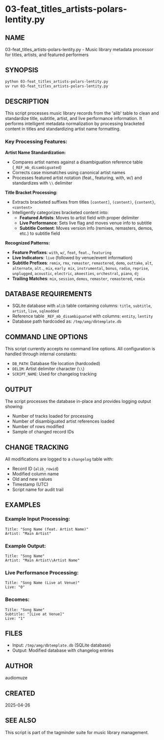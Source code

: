 # 03-feat_titles_artists-polars-lentity.py

## NAME
03-feat_titles_artists-polars-lentity.py - Music library metadata processor for titles, artists, and featured performers

## SYNOPSIS
```bash
python 03-feat_titles_artists-polars-lentity.py
uv run 03-feat_titles_artists-polars-lentity.py
```

## DESCRIPTION
This script processes music library records from the 'alib' table to clean and standardize title, subtitle, artist, and live performance information. It performs intelligent metadata normalization by processing bracketed content in titles and standardizing artist name formatting.

### Key Processing Features:

**Artist Name Standardization:**
- Compares artist names against a disambiguation reference table (`_REF_mb_disambiguated`)
- Corrects case mismatches using canonical artist names
- Processes featured artist notation (feat., featuring, with, w/) and standardizes with `\\` delimiter

**Title Bracket Processing:**
- Extracts bracketed suffixes from titles `[content]`, `(content)`, `{content}`, `<content>`
- Intelligently categorizes bracketed content into:
  - **Featured Artists**: Moves to artist field with proper delimiter
  - **Live Performance**: Sets live flag and moves venue info to subtitle
  - **Subtitle Content**: Moves version info (remixes, remasters, demos, etc.) to subtitle field

**Recognized Patterns:**
- **Feature Prefixes**: `with`, `w/`, `feat`, `feat.`, `featuring`
- **Live Indicators**: `live` (followed by venue/event information)
- **Subtitle Prefixes**: `remix`, `rmx`, `remaster`, `remastered`, `demo`, `outtake`, `alt`, `alternate`, `alt.`, `mix`, `early mix`, `instrumental`, `bonus`, `radio`, `reprise`, `unplugged`, `acoustic`, `electric`, `akoesties`, `orchestral`, `piano`, `dj`
- **Trailing Matches**: `mix`, `session`, `demos`, `remaster`, `remastered`, `remix`

## DATABASE REQUIREMENTS
- SQLite database with `alib` table containing columns: `title`, `subtitle`, `artist`, `live`, `sqlmodded`
- Reference table `_REF_mb_disambiguated` with columns: `entity`, `lentity`
- Database path hardcoded as: `/tmp/amg/dbtemplate.db`

## COMMAND LINE OPTIONS
This script currently accepts no command line options. All configuration is handled through internal constants:

- `DB_PATH`: Database file location (hardcoded)
- `DELIM`: Artist delimiter character (`\\`)
- `SCRIPT_NAME`: Used for changelog tracking

## OUTPUT
The script processes the database in-place and provides logging output showing:
- Number of tracks loaded for processing
- Number of disambiguated artist references loaded
- Number of rows modified
- Sample of changed record IDs

## CHANGE TRACKING
All modifications are logged to a `changelog` table with:
- Record ID (`alib_rowid`)
- Modified column name
- Old and new values
- Timestamp (UTC)
- Script name for audit trail

## EXAMPLES

### Example Input Processing:
```
Title: "Song Name (feat. Artist Name)"
Artist: "Main Artist"
```

### Example Output:
```
Title: "Song Name"
Artist: "Main Artist\\Artist Name"
```

### Live Performance Processing:
```
Title: "Song Name (Live at Venue)"
Live: "0"
```

### Becomes:
```
Title: "Song Name"
Subtitle: "[Live at Venue]"
Live: "1"
```

## FILES
- Input: `/tmp/amg/dbtemplate.db` (SQLite database)
- Output: Modified database with changelog entries

## AUTHOR
audiomuze

## CREATED
2025-04-26

## SEE ALSO
This script is part of the tagminder suite for music library management.